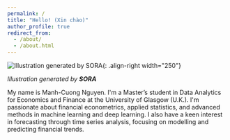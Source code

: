 ```yaml
---
permalink: /
title: "Hello! (Xin chào)"
author_profile: true
redirect_from: 
  - /about/
  - /about.html
---
```


![Illustration generated by SORA](/manhcuong.github.io/images/about1.webp "Generated by SORA"){: .align-right width="250"}

*Illustration generated by **SORA***  

My name is Manh-Cuong Nguyen. I'm a Master’s student in Data Analytics for Economics and Finance at the University of Glasgow (U.K.). I'm passionate about financial econometrics, applied statistics, and advanced methods in machine learning and deep learning. I also have a keen interest in forecasting through time series analysis, focusing on modelling and predicting financial trends.

